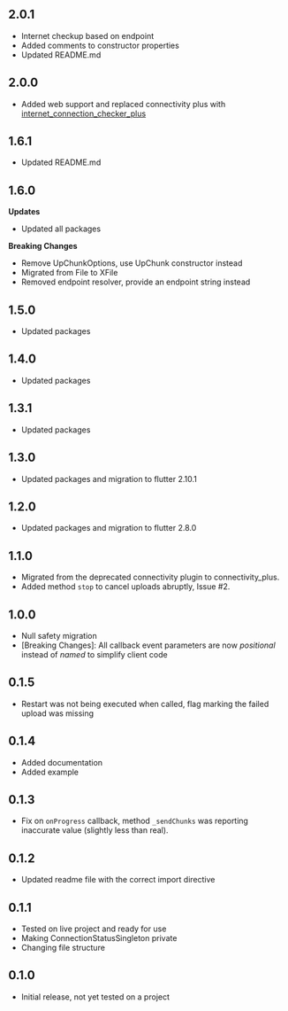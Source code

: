 ## 2.0.1

* Internet checkup based on endpoint
* Added comments to constructor properties
* Updated README.md

## 2.0.0

* Added web support and replaced connectivity plus with [internet_connection_checker_plus](https://pub.dev/packages/internet_connection_checker_plus)

## 1.6.1

* Updated README.md

## 1.6.0

**Updates**

* Updated all packages


**Breaking Changes**

* Remove UpChunkOptions, use UpChunk constructor instead
* Migrated from File to XFile
* Removed endpoint resolver, provide an endpoint string instead

## 1.5.0

* Updated packages

## 1.4.0

* Updated packages

## 1.3.1

* Updated packages

## 1.3.0

* Updated packages and migration to flutter 2.10.1

## 1.2.0

* Updated packages and migration to flutter 2.8.0

## 1.1.0

* Migrated from the deprecated connectivity plugin to connectivity_plus.
* Added method `stop` to cancel uploads abruptly, Issue #2.

## 1.0.0

* Null safety migration
* [Breaking Changes]: All callback event parameters are now _positional_ instead of _named_ to simplify client code

## 0.1.5

* Restart was not being executed when called, flag marking the failed upload was missing

## 0.1.4

* Added documentation
* Added example

## 0.1.3

* Fix on `onProgress` callback, method `_sendChunks` was reporting inaccurate value (slightly less than real).

## 0.1.2

* Updated readme file with the correct import directive

## 0.1.1

* Tested on live project and ready for use
* Making ConnectionStatusSingleton private
* Changing file structure

## 0.1.0

* Initial release, not yet tested on a project
